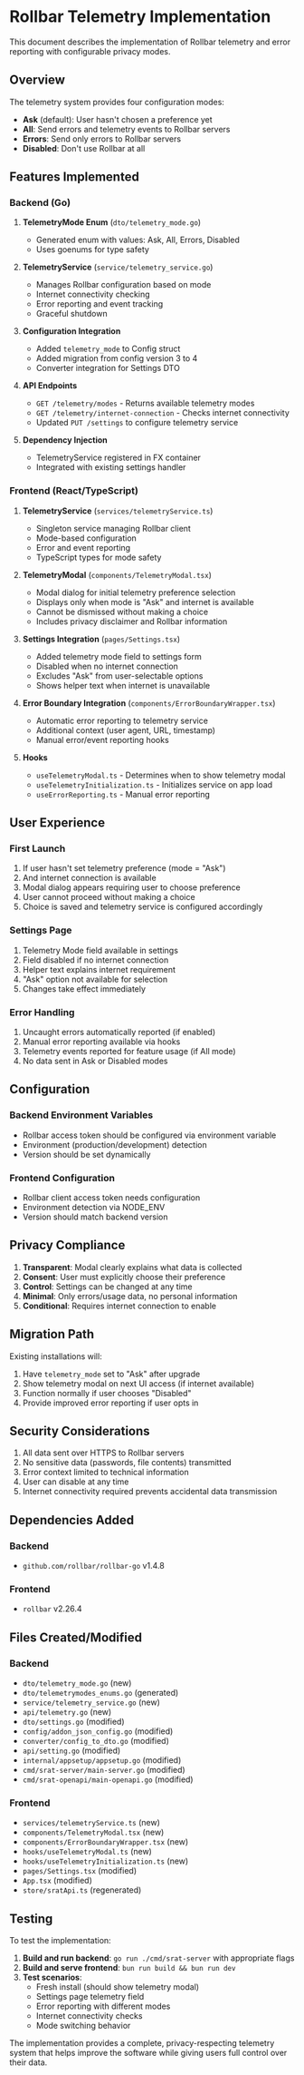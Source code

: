 # Rollbar Telemetry Implementation

This document describes the implementation of Rollbar telemetry and error reporting with configurable privacy modes.

## Overview

The telemetry system provides four configuration modes:
- **Ask** (default): User hasn't chosen a preference yet
- **All**: Send errors and telemetry events to Rollbar servers
- **Errors**: Send only errors to Rollbar servers
- **Disabled**: Don't use Rollbar at all

## Features Implemented

### Backend (Go)

1. **TelemetryMode Enum** (`dto/telemetry_mode.go`)
   - Generated enum with values: Ask, All, Errors, Disabled
   - Uses goenums for type safety

2. **TelemetryService** (`service/telemetry_service.go`)
   - Manages Rollbar configuration based on mode
   - Internet connectivity checking
   - Error reporting and event tracking
   - Graceful shutdown

3. **Configuration Integration**
   - Added `telemetry_mode` to Config struct
   - Added migration from config version 3 to 4
   - Converter integration for Settings DTO

4. **API Endpoints**
   - `GET /telemetry/modes` - Returns available telemetry modes
   - `GET /telemetry/internet-connection` - Checks internet connectivity
   - Updated `PUT /settings` to configure telemetry service

5. **Dependency Injection**
   - TelemetryService registered in FX container
   - Integrated with existing settings handler

### Frontend (React/TypeScript)

1. **TelemetryService** (`services/telemetryService.ts`)
   - Singleton service managing Rollbar client
   - Mode-based configuration
   - Error and event reporting
   - TypeScript types for mode safety

2. **TelemetryModal** (`components/TelemetryModal.tsx`)
   - Modal dialog for initial telemetry preference selection
   - Displays only when mode is "Ask" and internet is available
   - Cannot be dismissed without making a choice
   - Includes privacy disclaimer and Rollbar information

3. **Settings Integration** (`pages/Settings.tsx`)
   - Added telemetry mode field to settings form
   - Disabled when no internet connection
   - Excludes "Ask" from user-selectable options
   - Shows helper text when internet is unavailable

4. **Error Boundary Integration** (`components/ErrorBoundaryWrapper.tsx`)
   - Automatic error reporting to telemetry service
   - Additional context (user agent, URL, timestamp)
   - Manual error/event reporting hooks

5. **Hooks**
   - `useTelemetryModal.ts` - Determines when to show telemetry modal
   - `useTelemetryInitialization.ts` - Initializes service on app load
   - `useErrorReporting.ts` - Manual error reporting

## User Experience

### First Launch
1. If user hasn't set telemetry preference (mode = "Ask")
2. And internet connection is available
3. Modal dialog appears requiring user to choose preference
4. User cannot proceed without making a choice
5. Choice is saved and telemetry service is configured accordingly

### Settings Page
1. Telemetry Mode field available in settings
2. Field disabled if no internet connection
3. Helper text explains internet requirement
4. "Ask" option not available for selection
5. Changes take effect immediately

### Error Handling
1. Uncaught errors automatically reported (if enabled)
2. Manual error reporting available via hooks
3. Telemetry events reported for feature usage (if All mode)
4. No data sent in Ask or Disabled modes

## Configuration

### Backend Environment Variables
- Rollbar access token should be configured via environment variable
- Environment (production/development) detection
- Version should be set dynamically

### Frontend Configuration
- Rollbar client access token needs configuration
- Environment detection via NODE_ENV
- Version should match backend version

## Privacy Compliance

1. **Transparent**: Modal clearly explains what data is collected
2. **Consent**: User must explicitly choose their preference
3. **Control**: Settings can be changed at any time
4. **Minimal**: Only errors/usage data, no personal information
5. **Conditional**: Requires internet connection to enable

## Migration Path

Existing installations will:
1. Have `telemetry_mode` set to "Ask" after upgrade
2. Show telemetry modal on next UI access (if internet available)
3. Function normally if user chooses "Disabled"
4. Provide improved error reporting if user opts in

## Security Considerations

1. All data sent over HTTPS to Rollbar servers
2. No sensitive data (passwords, file contents) transmitted
3. Error context limited to technical information
4. User can disable at any time
5. Internet connectivity required prevents accidental data transmission

## Dependencies Added

### Backend
- `github.com/rollbar/rollbar-go` v1.4.8

### Frontend
- `rollbar` v2.26.4

## Files Created/Modified

### Backend
- `dto/telemetry_mode.go` (new)
- `dto/telemetrymodes_enums.go` (generated)
- `service/telemetry_service.go` (new)
- `api/telemetry.go` (new)
- `dto/settings.go` (modified)
- `config/addon_json_config.go` (modified)
- `converter/config_to_dto.go` (modified)
- `api/setting.go` (modified)
- `internal/appsetup/appsetup.go` (modified)
- `cmd/srat-server/main-server.go` (modified)
- `cmd/srat-openapi/main-openapi.go` (modified)

### Frontend
- `services/telemetryService.ts` (new)
- `components/TelemetryModal.tsx` (new)
- `components/ErrorBoundaryWrapper.tsx` (new)
- `hooks/useTelemetryModal.ts` (new)
- `hooks/useTelemetryInitialization.ts` (new)
- `pages/Settings.tsx` (modified)
- `App.tsx` (modified)
- `store/sratApi.ts` (regenerated)

## Testing

To test the implementation:

1. **Build and run backend**: `go run ./cmd/srat-server` with appropriate flags
2. **Build and serve frontend**: `bun run build && bun run dev`
3. **Test scenarios**:
   - Fresh install (should show telemetry modal)
   - Settings page telemetry field
   - Error reporting with different modes
   - Internet connectivity checks
   - Mode switching behavior

The implementation provides a complete, privacy-respecting telemetry system that helps improve the software while giving users full control over their data.
